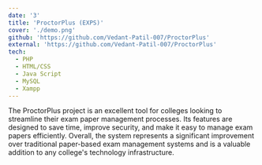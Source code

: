 ```yaml
---
date: '3'
title: 'ProctorPlus (EXPS)'
cover: './demo.png'
github: 'https://github.com/Vedant-Patil-007/ProctorPlus'
external: 'https://github.com/Vedant-Patil-007/ProctorPlus'
tech:
  - PHP
  - HTML/CSS
  - Java Script
  - MySQL
  - Xampp
---
```


 The ProctorPlus project is an excellent tool for colleges looking to streamline their exam paper management processes. Its features are designed to save time, improve security, and make it easy to manage exam papers efficiently. Overall, the system represents a significant improvement over traditional paper-based exam management systems and is a valuable addition to any college's technology infrastructure.

